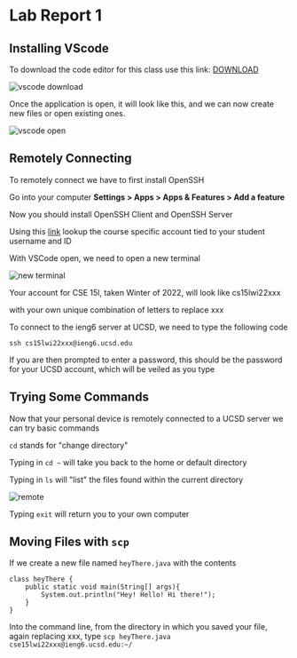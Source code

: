 # Lab Report 1

## Installing VScode
To download the code editor for this class use this link: [DOWNLOAD](https://code.visualstudio.com/)  


![vscode download](https://user-images.githubusercontent.com/97620200/149451131-ebc4dc7c-8de0-4f50-b225-6d875dac440d.jpg)

Once the application is open, it will look like this, and we can now create new files or open existing ones.  
  

![vscode open](https://user-images.githubusercontent.com/97620200/149451427-65845644-fb69-4e7a-a422-5d862243bed0.jpg)

## Remotely Connecting
To remotely connect we have to first install OpenSSH

Go into your computer **Settings > Apps > Apps & Features > Add a feature**

Now you should install OpenSSH Client and OpenSSH Server

Using this [link](https://sdacs.ucsd.edu/~icc/index.php) lookup the course specific account tied to your student username and ID

With VSCode open, we need to open a new terminal

![new terminal](https://user-images.githubusercontent.com/97620200/149453422-2b2f1315-d565-47d6-913d-7ede1d0bf234.png)

Your account for CSE 15l, taken Winter of 2022, will look like cs15lwi22xxx

with your own unique combination of letters to replace xxx

To connect to the ieng6 server at UCSD, we need to type the following code

```
ssh cs15lwi22xxx@ieng6.ucsd.edu
```
If you are then prompted to enter a password, this should be the password for your UCSD account, which will be veiled as you type

## Trying Some Commands
Now that your personal device is remotely connected to a UCSD server we can try basic commands

`cd` stands for "change directory"

Typing in `cd ~` will take you back to the home or default directory

Typing in `ls` will "list" the files found within the current directory


![remote](https://user-images.githubusercontent.com/97620200/149455882-25b968ce-f457-49e7-a36e-f0738850f953.jpg)

Typing `exit` will return you to your own computer

## Moving Files with `scp`

If we create a new file named `heyThere.java` with the contents
```
class heyThere {
    public static void main(String[] args){
        System.out.println("Hey! Hello! Hi there!");
    }
}
```

Into the command line, from the directory in which you saved your file, again replacing xxx, type
`scp heyThere.java cse15lwi22xxx@ieng6.ucsd.edu:~/`



